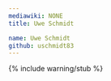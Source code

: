 ```yaml
---
mediawiki: NONE
title: Uwe Schmidt

name: Uwe Schmidt
github: uschmidt83
---
```


{% include warning/stub %}
